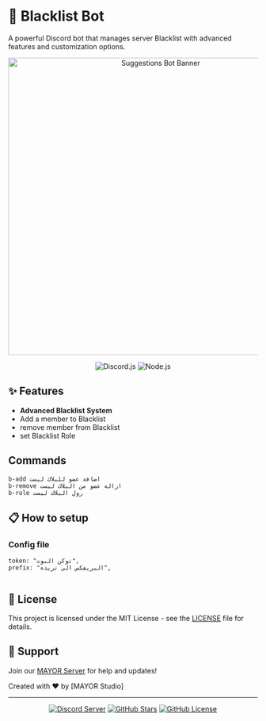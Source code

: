 # 🤖 Blacklist Bot

A powerful Discord bot that manages server Blacklist with advanced features and customization options.

<div align="center">
  <img src="https://images-ext-1.discordapp.net/external/cmMlqNBayVXYs3Z-iu_gONR8AxsgwrFtqfixRkTqlI8/%3Fsize%3D4096/https/cdn.discordapp.com/banners/880010973216387193/f117e53adb75b33f351234335cda99dc.webp?format=webp" alt="Suggestions Bot Banner" width="600"/>

  ![Discord.js](https://img.shields.io/badge/Discord.js-v13-blue?style=for-the-badge&logo=discord&logoColor=white)
  ![Node.js](https://img.shields.io/badge/Node.js-43853D?style=for-the-badge&logo=node.js&logoColor=white)  
</div>

## ✨ Features

- **Advanced Blacklist System**
- Add a member to Blacklist
- remove member from Blacklist
- set Blacklist Role


## Commands
```
b-add اضافة عضو للبلاك ليست
b-remove ازالة عضو من البلاك ليست
b-role رول البلاك ليست

```


## 📋 How to setup

### Config file
```
token: "توكن البوت",
prefix: "البريفكس الي تريده",
  
```

## 📝 License

This project is licensed under the MIT License - see the [LICENSE](LICENSE) file for details.

## 🤝 Support

Join our [MAYOR Server](https://discord.gg/FrS55kteFP) for help and updates!

Created with ❤️ by [MAYOR Studio]

---

<div align="center">
  
  [![Discord Server](https://img.shields.io/discord/YOUR_SERVER_ID?color=7289da&logo=discord&logoColor=white&style=for-the-badge)](https://discord.gg/your-server)
  [![GitHub Stars](https://img.shields.io/github/stars/yourusername/suggestions-bot?style=for-the-badge)](https://github.com/yourusername/suggestions-bot/stargazers)
  [![GitHub License](https://img.shields.io/github/license/yourusername/suggestions-bot?style=for-the-badge)](https://github.com/yourusername/suggestions-bot/blob/main/LICENSE)
  
</div>
